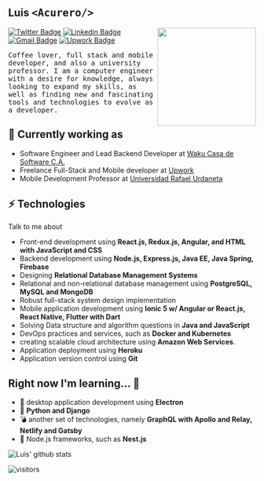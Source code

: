 <h2> Luis <samp>&lt;Acurero/&gt;</samp></h2>

<img align='right' src='https://user-images.githubusercontent.com/5713670/87202985-820dcb80-c2b6-11ea-9f56-7ec461c497c3.gif' width='200"'>

[![Twitter Badge](https://img.shields.io/badge/-@_luismb-1ca0f1?style=flat-square&labelColor=1ca0f1&logo=twitter&logoColor=white&link=https://twitter.com/_luismb)](https://twitter.com/_luismb) [![Linkedin Badge](https://img.shields.io/badge/-luisacurero-blue?style=flat-square&logo=Linkedin&logoColor=white&link=https://www.linkedin.com/in/luis-acurero-620755139/)](https://www.linkedin.com/in/luis-acurero-620755139/)
[![Gmail Badge](https://img.shields.io/badge/-13luismb@gmail.com-c14438?style=flat-square&logo=Gmail&logoColor=white&link=mailto:mailharshkhatri@gmail.com)](mailto:13luismb@gmail.com) [![Upwork Badge](https://img.shields.io/badge/-Luis%20Acurero-brightgreen?style=flat-square&labelColor=brightgreen&logo=upwork&logoColor=white&link=https://www.upwork.com/freelancers/~0121f91f948b9accf3)](https://www.upwork.com/freelancers/~0121f91f948b9accf3)

<samp>Coffee lover, full stack and mobile developer, and also a university professor. I am a computer engineer with a desire for knowledge, always looking to expand my skills, as well as finding new and fascinating tools and technologies to evolve as a developer.</samp>

## 🎯 Currently working as

- Software Engineer and Lead Backend Developer at [Waku Casa de Software C.A.](https://wakusoftware.com/)
- Freelance Full-Stack and Mobile developer at [Upwork](https://www.upwork.com/freelancers/~0121f91f948b9accf3)
- Mobile Development Professor at [Universidad Rafael Urdaneta](http://uru.edu/)

## ⚡ Technologies

Talk to me about

- Front-end development using **React.js, Redux.js, Angular, and HTML with JavaScript and CSS**
- Backend development using **Node.js, Express.js, Java EE, Java Spring, Firebase**
- Designing **Relational Database Management Systems**
- Relational and non-relational database management using **PostgreSQL, MySQL and MongoDB**
- Robust full-stack system design implementation
- Mobile application development using **Ionic 5 w/ Angular or React.js, React Native, Flutter with Dart**
- Solving Data structure and algorithm questions in **Java and JavaScript**
- DevOps practices and services, such as **Docker and Kubernetes**
- creating scalable cloud architecture using **Amazon Web Services**.
- Application deployment using **Heroku**
- Application version control using **Git**

## Right now I'm learning... 🤔

- :sparkler: desktop application development using **Electron**
- :snake: **Python and Django**
- :bomb: another set of technologies, namely **GraphQL with Apollo and Relay, Netlify and Gatsby**
- :seedling: Node.js frameworks, such as **Nest.js**

![Luis' github stats](https://github-readme-stats.vercel.app/api?username=13luismb&hide=["issues"]&show_icons=true)

![visitors](https://visitor-badge.glitch.me/badge?page_id=13luismb.13luismb)
